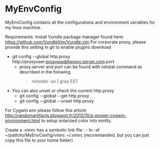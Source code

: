 # MyEnvConfig

MyEnvConfig contains all the configurations and environment variables for my linux machine.

Requirements:
Install Vundle package manager found here: https://github.com/VundleVim/Vundle.vim
For corporate proxy, please provide this setting in git to enable plugins download
 - git config --global http.proxy http://proxyuser:proxypwd@proxy.server.com:port
    - proxy.server and port can be found with netstat command as described in the folowing  
      > netstate -an | grep EST
- You can also unset or check the current http.proxy
   - git config --global --get http.proxy 
   - git config --global --unset http.proxy 

For Cygwin env please follow this article http://randomartifacts.blogspot.fr/2012/10/a-proper-cygwin-environment.html to setup 
solarized color into mintty.

Create a .vimrc has a symbolic link file : - ln -sf ~/path/to/MyEnvConfig/vimrc ~/.vimrc (recommanded, but you can just copy this file to your home folder)
